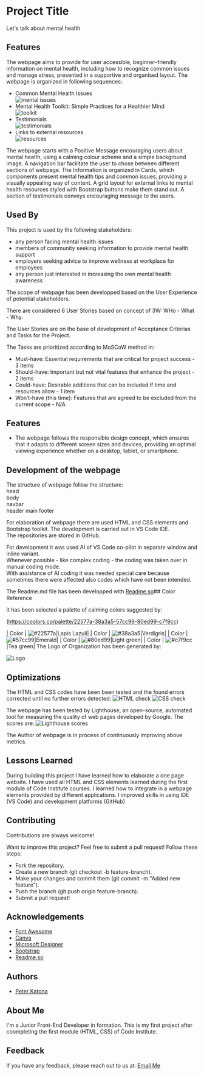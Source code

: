 
# Project Title

Let's talk about mental health

## Features
The webpage aims to provide for user accessible, beginner-friendly information on mental health, including how to recognize common issues and manage stress, presented in a supportive and organised layout.
The webpage is organized in following sequences:
- Common Mental Health Issues  
![mental issues](https://github.com/Katona-Peter/mental-health-awareness/blob/main/assets/images/mental_issues.png?raw=true)
- Mental Health Toolkit: Simple Practices for a Healthier Mind  
![toolkit](https://github.com/Katona-Peter/mental-health-awareness/blob/main/assets/images/toolkit.png?raw=true)
- Testimonials  
![testimonials](https://github.com/Katona-Peter/mental-health-awareness/blob/main/assets/images/testimonials.png?raw=true)
- Links to external resources  
![resources](https://github.com/Katona-Peter/mental-health-awareness/blob/main/assets/images/resources.png?raw=true)

The webpage starts with a Positive Message encouraging users about mental health, using a calming colour scheme and a simple background image.
A navigation bar facilitate the user to chose between different sections of webpage.
The Information is organized in Cards, which components present mental health tips and common issues, providing a visually appealing way of content.
A grid layout for external links to mental health resources styled with Bootstrap buttons make them stand out.
A section of testimonials conveys encouraging message to the users.


## Used By

This project is used by the following stakeholders:

- any person facing mental health issues
- members  of community seeking information to provide mental health support
- employers seeking advice to improve wellness at workplace for employees
- any person just interested in increasing the own mental health awareness

The scope of webpage has been developped based on the User Experience of potential stakeholders.

There are considered 6 User Stories based on concept of 3W: WHo - What - Why.

The User Stories are on the base of development of Acceptance Criterias and Tasks for the Project.

The Tasks are prioritized according to MoSCoW method in:
- Must-have: Essential requirements that are critical for project success - 3 items
- Should-have: Important but not vital features that enhance the project - 2 items
- Could-have: Desirable additions that can be included if time and resources allow - 1 item
- Won’t-have (this time): Features that are agreed to be excluded from the current scope - N/A



## Features

- The webpage follows the responsible design concept, which ensures that it adapts to different screen sizes and devices, providing an optimal viewing experience whether on a desktop, tablet, or smartphone.

## Development of the webpage

The structure of webpage follow the structure:  
head  
body  
    navbar  
    header
    main
    footer

For elaboration of webpage there are used HTML and CSS elements and Bootstrap toolkit.
The development is carried out in VS Code IDE.  
The repositories are stored in GitHub.

For development it was used AI of VS Code co-pilot in separate window and inline variant.  
Whenever possible - like complex coding - the coding was taken over in manual coding mode.  
With assistance of AI coding it was needed special care because sometimes there were affected also codes which have not been intended.

The Readme.md file has been developped with [Readme.so](https://readme.so/editor)## Color Reference

It has been selected a palette of calming colors suggested by:

(https://coolors.co/palette/22577a-38a3a5-57cc99-80ed99-c7f9cc)

| Color | ![#22577a](https://coolors.co/22577a)|Lapis Lazuli|
| Color | ![#38a3a5](https://coolors.co/38a3a5)|Verdigris|
| Color | ![#57cc99](https://coolors.co/57cc99)|Emerald|
| Color | ![#80ed99](https://coolors.co/80ed99)|Light green|
| Color | ![#c7f9cc](https://coolors.co/c7f9cc)|Tea green|
The Logo of Organization has been generated by:

![Logo](https://www.canva.com/design/DAGpSQgRb9k/IbTC1_Nz_-e1zbDTlfcpRA/edit)
## Optimizations

The HTML and CSS codes have been been tested and the found errors corrected until no further errors detected:
![HTML check](https://github.com/Katona-Peter/mental-health-awareness/blob/main/assets/images/w3c_validation.png?raw=true)
![CSS check](https://github.com/Katona-Peter/mental-health-awareness/blob/main/assets/images/jigsaw_validation.png?raw=true)

The webpage has been tested by Lighthouse, an open-source, automated tool for measuring the quality of web pages developed by Google.
The scores are:
![Lighthouse scores](https://github.com/Katona-Peter/mental-health-awareness/blob/main/assets/images/lighthouse_scores.png?raw=true)
    
The Author of webpage is in process of continuously improving above metrics.
## Lessons Learned

During building this project I have learned how to elaborate a one page website.
I have used all HTML and CSS elements learned during the first module of Code Institute courses.
I learned how to integrate in a webpage elements provided by different applications.
I improved skills in using IDE (VS Code) and development platforms (GitHub)


## Contributing

Contributions are always welcome!

Want to improve this project? Feel free to submit a pull request! Follow these steps:
- Fork the repository.
- Create a new branch (git checkout -b feature-branch).
- Make your changes and commit them (git commit -m "Added new feature").
- Push the branch (git push origin feature-branch).
- Submit a pull request!

## Acknowledgements

 - [Font Awesome](https://fontawesome.com/)
 - [Canva](https://www.canva.com/)
 - [Microsoft Designer](https://designer.microsoft.com/)
 - [Bootstrap](https://getbootstrap.com/)
 - [Readme.so](https://readme.so/editor)


## Authors

- [Peter Katona](https://www.github.com/Peter-Katona)


## About Me
I'm a Junior Front-End Developer in formation.
This is my first project after coompleting the first module (HTML, CSS) of Code Institute.


## Feedback

If you have any feedback, please reach out to us at:
[Email Me](mailto:peterkatona67@yahoo.com)



